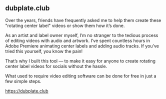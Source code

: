 ## dubplate.club

Over the years, friends have frequently asked me to help them create these "rotating center label" videos or show them how it’s done.

As an artist and label owner myself, I’m no stranger to the tedious process of editing videos with audio and artwork. I’ve spent countless hours in Adobe Premiere animating center labels and adding audio tracks. If you’ve tried this yourself, you know the pain!

That’s why I built this tool — to make it easy for anyone to create rotating center label videos for socials without the hassle.

What used to require video editing software can be done for free in just a few simple steps.

https://dubplate.club

